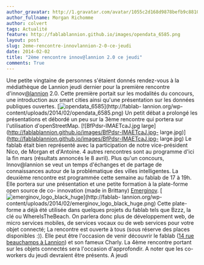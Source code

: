 ```yaml
---
author_gravatar: http://1.gravatar.com/avatar/1055c2d168d9878befb9c8810eda96dc?s=96&d=mm&r=g
author_fullname: Morgan Richomme
author: colvert
tags: Actualité
feature: http://fablablannion.github.io/images/opendata_6585.png
layout: post
slug: 2eme-rencontre-innovlannion-2-0-ce-jeudi
date: 2014-02-02
title: "2ème rencontre innov@lannion 2.0 ce jeudi"
comments: True
---
```

Une petite vingtaine de personnes s'étaient donnés rendez-vous à la
médiathèque de Lannion jeudi dernier pour la première rencontre
d'innov[@lannion](http://fablab-lannion.org/membres/twitter_fablablannion/)
2.0. Cette première portait sur les modalités du concours, une introduction
aux smart cities ainsi qu'une présentation sur les données publiques ouvertes.
[![opendata_6585](http://fablablannion.github.io/images/opendata_6585-1024x596.png)](http://fablab-
lannion.org/wp-content/uploads/2014/02/opendata_6585.png) Un petit débat a
prolongé les présentations et débordé un peu sur la 3ème rencontre qui portera
sur l'utilisation d'openStreetMap. [![BfPdsr-IMAETcaJ.jpg
large](http://fablablannion.github.io/images/BfPdsr-IMAETcaJ.jpg-
large.jpg)](http://fablablannion.github.io/images/BfPdsr-IMAETcaJ.jpg-
large.jpg) Le fablab était bien représenté avec la participation de notre
vice-président Nico, de Morgan et d'Antoine. 4 autres rencontres sont au
programme d'ici la fin mars (résultats annoncés le 8 avril). Plus qu'un
concours, Innov@lannion se veut un temps d'échanges et de partage de
connaissances autour de la problématique des villes intelligentes. La deuxième
rencontre est programmée cette semaine au fablab de 17 à 19h. Elle portera sur
une présentation et une petite formation à la plate-forme open source de co-
innovation (made in Brittany) [Emerginov](http://emerginov.ow2.org).
[![emerginov_logo_black_huge](http://fablablannion.github.io/images/emerginov_logo_black_huge-1024x1024.png)](http://fablab-
lannion.org/wp-content/uploads/2014/02/emerginov_logo_black_huge.png) Cette
plate-forme a déjà été utilisée dans quelques projets du fablab tels que Bzzz,
la clé ou WhereIsTheBeach. On parlera donc plus de développement web, de micro
services mobiles, de services vocaux ou de web services pour votre objet
connecté; La rencontre est ouverte à tous (sous réserve des places disponibles
:)). Elle peut être l'occasion de venir découvrir le fablab ([14 rue
beauchamps à
Lannion](https://maps.google.com/maps?q=14+rue+beauchamps,+lannion&hl=fr&ll=48.75551,-3.450737&spn=0.136712,0.338173&sll=37.0625,-95.677068&sspn=41.903538,86.572266&hq=14+rue+beauchamps,+lannion&radius=15000&t=m&z=12&iwloc=A))
et son fameux Charly. La 4ème rencontre portant sur les objets connectés sera
l'occasion d'approfondir. A noter que les co-workers du jeudi devraient être
présents. A jeudi


